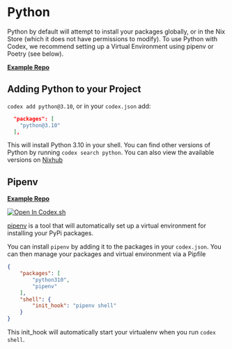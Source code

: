 
# Python

Python by default will attempt to install your packages globally, or in the Nix Store (which it does not have permissions to modify). To use Python with Codex, we recommend setting up a Virtual Environment using pipenv or Poetry (see below).

[**Example Repo**](https://github.com/khulnasoft/codex/tree/main/examples/development/python)

## Adding Python to your Project

`codex add python@3.10`, or in your `codex.json` add:

```json
  "packages": [
    "python@3.10"
  ],
```

This will install Python 3.10 in your shell. You can find other versions of Python by running `codex search python`. You can also view the available versions on [Nixhub](https://www.nixhub.io/packages/python)

## Pipenv

[**Example Repo**](https://github.com/khulnasoft/codex/tree/main/examples/development/python/pipenv)

[![Open In Codex.sh](https://www.khulnasoft/img/codex/open-in-codex.svg)](https://codex.sh/open/templates/python-pipenv)

[pipenv](https://pipenv.pypa.io/en/latest/) is a tool that will automatically set up a virtual environment for installing your PyPi packages.

You can install `pipenv` by adding it to the packages in your `codex.json`. You can then manage your packages and virtual environment via a Pipfile

```json
{
    "packages": [
        "python310",
        "pipenv"
    ],
    "shell": {
        "init_hook": "pipenv shell"
    }
}
```

This init_hook will automatically start your virtualenv when you run `codex shell`.
